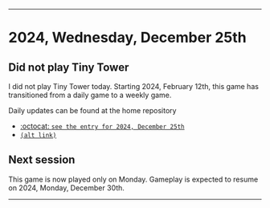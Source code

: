 
***

# 2024, Wednesday, December 25th

## Did not play Tiny Tower

<!-- TODO: For each weekly entry, make sure the date is correct. The day of the week should be modified in 4 places !-->

I did not play Tiny Tower today. Starting 2024, February 12th, this game has transitioned from a daily game to a weekly game.

Daily updates can be found at the home repository

- [:octocat: `see the entry for 2024, December 25th`](https://github.com/seanpm2001/SeansLifeArchive_Images_TinyTower/tree/master/tiny%20tower/2024/12_December/25/) 
- [`(alt link)`](/tiny%20tower/2024/12_December/25/)

## Next session

This game is now played only on Monday. Gameplay is expected to resume on 2024, Monday, December 30th.

***
